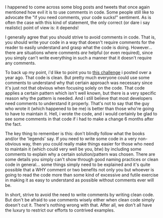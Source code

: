 I happened to come across some blog posts and tweets that once again mentioned how evil it is to use comments in code.  Some people still like to advocate the "if you need comments, your code sucks!" sentiment.  As is often the case with this kind of statement, the only correct (or dare i say realistic) point of view is: it depends! 

I generally agree that you should strive to avoid comments in code.  That is, you should write your code in a way that doesn't require comments for the reader to easily understand and grasp what the code is doing.  However... there are situations where comments <em>are</em> helpful (or even required), since you simply can't write everything in such a manner that it doesn't require any comments.

To back up my point, i'd like to point you to <a href="http://davybrion.com/blog/2009/02/challenge-do-you-truly-understand-this-code/">this challenge</a> i posted over a year ago.  That code is clean.  But pretty much everyone could use some comments to understand why that certain approach was necessary since it's just not that obvious when focusing solely on the code.  That code applies a certain pattern which isn't well known, but there is a very specific reason why the pattern is needed.  And i still believe that most developers need comments to understand it properly.  That's not to say that the guy who wrote it (which happened to be me) is better than those who're going to have to maintain it.  Hell, i wrote the code, and i would certainly be glad to see some comments in that code if i had to make a change 6 months after the fact.  

The key thing to remember is this: don't blindly follow what the books and/or the 'legends' say.  If you need to write some code in a very non-obvious way, then you could really make things easier for those who need to maintain it (which could very well be you, btw) by including some comments to explain why a certain solution/pattern was chosen.  There are some details you simply can't show through good naming practices or clean code in general... some things simply need to be explained and it's quite possible that a WHY comment or two benefits not only you but whoever is going to read the code more than some kind of excessive and futile exercise in making it as easy to understand as possible without comments ever will be.

In short, strive to avoid the need to write comments by writing clean code.  But don't be afraid to use comments wisely either when clean code simply doesn't cut it.  There's nothing wrong with that.  After all, we don't all have the luxury to restrict our efforts to contrived examples.